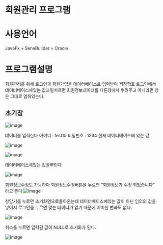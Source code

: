 # 회원관리 프로그램

# 사용언어
JavaFx + SeneBuilder + Oracle

# 프로그램설명
회원관리를 위해 로그인과 회원가입을 데이터베이스로 입력받아 저장학호 로그인에서 데이터베이스에있는 값과일치하면 회원정보데이터를 다른창에서 뿌려주고
아니라면 창은 그대로 멈춰있는다.

## 초기창
![image](https://user-images.githubusercontent.com/88926634/141286706-513eca9d-76a8-406f-8b39-d83af4b45253.png)

데이터를 입력한다
아이디 : test15 비밀번호 : 1234 현재 데이터베이스에 있는 값


![image](https://user-images.githubusercontent.com/88926634/141293333-8d68badf-7f05-4cad-b769-3ea7da952c7d.png)





![image](https://user-images.githubusercontent.com/88926634/141286935-1baf086e-93cf-4973-afdc-e5f9ec769be4.png)

데이터베이스에있는 값을뿌린다




![image](https://user-images.githubusercontent.com/88926634/141287138-b4fa120b-c064-4f41-b924-60cf16959aa7.png)

회원정보수정도 가능하다 회원정보수정버튼을 누르면 "회원정보가 수정 되었습니다" 라고 뜬다
![image](https://user-images.githubusercontent.com/88926634/141287511-cf6d117f-64ca-4973-a402-48143248faa0.png)

창닫기를 누르면 초기화면으로돌아온는데 데이터베이스에있는 값이 아닌 임의의 값을 넣어서 로그인을 누르면
맞는 데이터가 없기 때문에 어떠한 변화도 없다.

![image](https://user-images.githubusercontent.com/88926634/141288007-6a84929e-1a19-4c66-aada-2ab2c24dde18.png)

취소를 누르면 입력된 값이 NULL로 초기화가 된다.



![image](https://user-images.githubusercontent.com/88926634/141288285-9391fc7d-1836-4550-aeca-2aa612179e8b.png)
